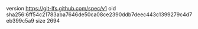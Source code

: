 version https://git-lfs.github.com/spec/v1
oid sha256:6ff54c21783aba7646de50ca08ce2390ddb7deec443c1399279c4d7eb399c5a9
size 2694
